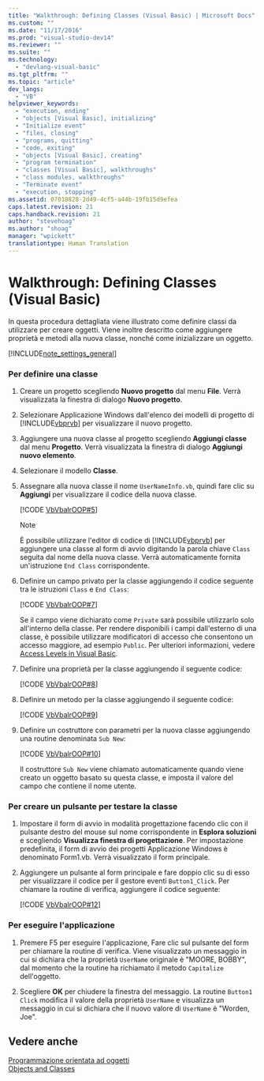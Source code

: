 ```yaml
---
title: "Walkthrough: Defining Classes (Visual Basic) | Microsoft Docs"
ms.custom: ""
ms.date: "11/17/2016"
ms.prod: "visual-studio-dev14"
ms.reviewer: ""
ms.suite: ""
ms.technology: 
  - "devlang-visual-basic"
ms.tgt_pltfrm: ""
ms.topic: "article"
dev_langs: 
  - "VB"
helpviewer_keywords: 
  - "execution, ending"
  - "objects [Visual Basic], initializing"
  - "Initialize event"
  - "files, closing"
  - "programs, quitting"
  - "code, exiting"
  - "objects [Visual Basic], creating"
  - "program termination"
  - "classes [Visual Basic], walkthroughs"
  - "class modules, walkthroughs"
  - "Terminate event"
  - "execution, stopping"
ms.assetid: 07018828-2d49-4cf5-a44b-19fb15d9efea
caps.latest.revision: 21
caps.handback.revision: 21
author: "stevehoag"
ms.author: "shoag"
manager: "wpickett"
translationtype: Human Translation
---
```

# Walkthrough: Defining Classes (Visual Basic)
In questa procedura dettagliata viene illustrato come definire classi da utilizzare per creare oggetti.  Viene inoltre descritto come aggiungere proprietà e metodi alla nuova classe, nonché come inizializzare un oggetto.  
  
 [!INCLUDE[note_settings_general](../../../../csharp/language-reference/compiler-messages/includes/note_settings_general_md.md)]  
  
### Per definire una classe  
  
1.  Creare un progetto scegliendo **Nuovo progetto** dal menu **File**.  Verrà visualizzata la finestra di dialogo **Nuovo progetto**.  
  
2.  Selezionare Applicazione Windows dall'elenco dei modelli di progetto di [!INCLUDE[vbprvb](../../../../csharp/programming-guide/concepts/linq/includes/vbprvb_md.md)] per visualizzare il nuovo progetto.  
  
3.  Aggiungere una nuova classe al progetto scegliendo **Aggiungi classe** dal menu **Progetto**.  Verrà visualizzata la finestra di dialogo **Aggiungi nuovo elemento**.  
  
4.  Selezionare il modello **Classe**.  
  
5.  Assegnare alla nuova classe il nome `UserNameInfo.vb`, quindi fare clic su **Aggiungi** per visualizzare il codice della nuova classe.  
  
     [!CODE [VbVbalrOOP#5](../CodeSnippet/VS_Snippets_VBCSharp/VbVbalrOOP#5)]  
  
    > [!NOTE]
    >  È possibile utilizzare l'editor di codice di [!INCLUDE[vbprvb](../../../../csharp/programming-guide/concepts/linq/includes/vbprvb_md.md)] per aggiungere una classe al form di avvio digitando la parola chiave `Class` seguita dal nome della nuova classe.  Verrà automaticamente fornita un'istruzione `End Class` corrispondente.  
  
6.  Definire un campo privato per la classe aggiungendo il codice seguente tra le istruzioni `Class` e `End Class`:  
  
     [!CODE [VbVbalrOOP#7](../CodeSnippet/VS_Snippets_VBCSharp/VbVbalrOOP#7)]  
  
     Se il campo viene dichiarato come `Private` sarà possibile utilizzarlo solo all'interno della classe.  Per rendere disponibili i campi dall'esterno di una classe, è possibile utilizzare modificatori di accesso che consentono un accesso maggiore, ad esempio `Public`.  Per ulteriori informazioni, vedere [Access Levels in Visual Basic](../../../../visual-basic/programming-guide/language-features/declared-elements/access-levels.md).  
  
7.  Definire una proprietà per la classe aggiungendo il seguente codice:  
  
     [!CODE [VbVbalrOOP#8](../CodeSnippet/VS_Snippets_VBCSharp/VbVbalrOOP#8)]  
  
8.  Definire un metodo per la classe aggiungendo il seguente codice:  
  
     [!CODE [VbVbalrOOP#9](../CodeSnippet/VS_Snippets_VBCSharp/VbVbalrOOP#9)]  
  
9. Definire un costruttore con parametri per la nuova classe aggiungendo una routine denominata `Sub New`:  
  
     [!CODE [VbVbalrOOP#10](../CodeSnippet/VS_Snippets_VBCSharp/VbVbalrOOP#10)]  
  
     Il costruttore `Sub New` viene chiamato automaticamente quando viene creato un oggetto basato su questa classe,  e imposta il valore del campo che contiene il nome utente.  
  
### Per creare un pulsante per testare la classe  
  
1.  Impostare il form di avvio in modalità progettazione facendo clic con il pulsante destro del mouse sul nome corrispondente in **Esplora soluzioni** e scegliendo **Visualizza finestra di progettazione**.  Per impostazione predefinita, il form di avvio dei progetti Applicazione Windows è denominato Form1.vb.  Verrà visualizzato il form principale.  
  
2.  Aggiungere un pulsante al form principale e fare doppio clic su di esso per visualizzare il codice per il gestore eventi `Button1_Click`.  Per chiamare la routine di verifica, aggiungere il codice seguente:  
  
     [!CODE [VbVbalrOOP#12](../CodeSnippet/VS_Snippets_VBCSharp/VbVbalrOOP#12)]  
  
### Per eseguire l'applicazione  
  
1.  Premere F5 per eseguire l'applicazione,  Fare clic sul pulsante del form per chiamare la routine di verifica.  Viene visualizzato un messaggio in cui si dichiara che la proprietà `UserName` originale è "MOORE, BOBBY", dal momento che la routine ha richiamato il metodo `Capitalize` dell'oggetto.  
  
2.  Scegliere **OK** per chiudere la finestra del messaggio.  La routine `Button1 Click` modifica il valore della proprietà `UserName` e visualizza un messaggio in cui si dichiara che il nuovo valore di `UserName` è "Worden, Joe".  
  
## Vedere anche  
 [Programmazione orientata ad oggetti](../Topic/Object-Oriented%20Programming%20\(C%23%20and%20Visual%20Basic\).md)   
 [Objects and Classes](../../../../visual-basic/programming-guide/language-features/objects-and-classes/index.md)